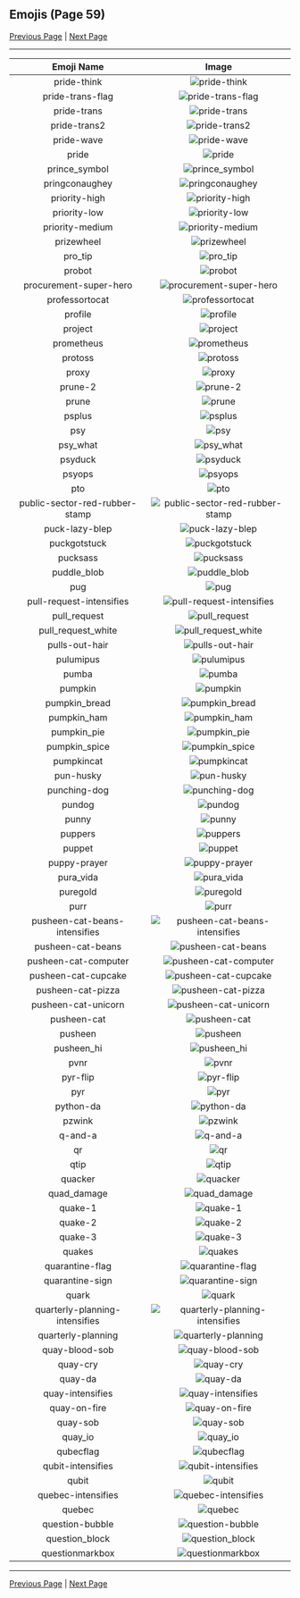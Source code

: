 
  ## Emojis (Page 59)

  [Previous Page](/docs/hashicorp/page-p-0058.md)
   | [Next Page](/docs/hashicorp/page-q-0060.md)

  <hr />

  |Emoji Name|Image|
  | :-: | :-: |
  |pride-think| ![pride-think](/emojis/hashicorp/pride-think.png)|
  |pride-trans-flag| ![pride-trans-flag](/emojis/hashicorp/pride-trans-flag.png)|
  |pride-trans| ![pride-trans](/emojis/hashicorp/pride-trans.png)|
  |pride-trans2| ![pride-trans2](/emojis/hashicorp/pride-trans2.png)|
  |pride-wave| ![pride-wave](/emojis/hashicorp/pride-wave.png)|
  |pride| ![pride](/emojis/hashicorp/pride.png)|
  |prince_symbol| ![prince_symbol](/emojis/hashicorp/prince_symbol.png)|
  |pringconaughey| ![pringconaughey](/emojis/hashicorp/pringconaughey.png)|
  |priority-high| ![priority-high](/emojis/hashicorp/priority-high.png)|
  |priority-low| ![priority-low](/emojis/hashicorp/priority-low.png)|
  |priority-medium| ![priority-medium](/emojis/hashicorp/priority-medium.png)|
  |prizewheel| ![prizewheel](/emojis/hashicorp/prizewheel.gif)|
  |pro_tip| ![pro_tip](/emojis/hashicorp/pro_tip.png)|
  |probot| ![probot](/emojis/hashicorp/probot.png)|
  |procurement-super-hero| ![procurement-super-hero](/emojis/hashicorp/procurement-super-hero.png)|
  |professortocat| ![professortocat](/emojis/hashicorp/professortocat.png)|
  |profile| ![profile](/emojis/hashicorp/profile.png)|
  |project| ![project](/emojis/hashicorp/project.jpg)|
  |prometheus| ![prometheus](/emojis/hashicorp/prometheus.png)|
  |protoss| ![protoss](/emojis/hashicorp/protoss.jpg)|
  |proxy| ![proxy](/emojis/hashicorp/proxy.png)|
  |prune-2| ![prune-2](/emojis/hashicorp/prune-2.png)|
  |prune| ![prune](/emojis/hashicorp/prune.png)|
  |psplus| ![psplus](/emojis/hashicorp/psplus.png)|
  |psy| ![psy](/emojis/hashicorp/psy.gif)|
  |psy_what| ![psy_what](/emojis/hashicorp/psy_what.png)|
  |psyduck| ![psyduck](/emojis/hashicorp/psyduck.png)|
  |psyops| ![psyops](/emojis/hashicorp/psyops.jpg)|
  |pto| ![pto](/emojis/hashicorp/pto.png)|
  |public-sector-red-rubber-stamp| ![public-sector-red-rubber-stamp](/emojis/hashicorp/public-sector-red-rubber-stamp.jpg)|
  |puck-lazy-blep| ![puck-lazy-blep](/emojis/hashicorp/puck-lazy-blep.png)|
  |puckgotstuck| ![puckgotstuck](/emojis/hashicorp/puckgotstuck.png)|
  |pucksass| ![pucksass](/emojis/hashicorp/pucksass.png)|
  |puddle_blob| ![puddle_blob](/emojis/hashicorp/puddle_blob.png)|
  |pug| ![pug](/emojis/hashicorp/pug.png)|
  |pull-request-intensifies| ![pull-request-intensifies](/emojis/hashicorp/pull-request-intensifies.gif)|
  |pull_request| ![pull_request](/emojis/hashicorp/pull_request.png)|
  |pull_request_white| ![pull_request_white](/emojis/hashicorp/pull_request_white.png)|
  |pulls-out-hair| ![pulls-out-hair](/emojis/hashicorp/pulls-out-hair.png)|
  |pulumipus| ![pulumipus](/emojis/hashicorp/pulumipus.png)|
  |pumba| ![pumba](/emojis/hashicorp/pumba.png)|
  |pumpkin| ![pumpkin](/emojis/hashicorp/pumpkin.gif)|
  |pumpkin_bread| ![pumpkin_bread](/emojis/hashicorp/pumpkin_bread.png)|
  |pumpkin_ham| ![pumpkin_ham](/emojis/hashicorp/pumpkin_ham.gif)|
  |pumpkin_pie| ![pumpkin_pie](/emojis/hashicorp/pumpkin_pie.png)|
  |pumpkin_spice| ![pumpkin_spice](/emojis/hashicorp/pumpkin_spice.png)|
  |pumpkincat| ![pumpkincat](/emojis/hashicorp/pumpkincat.png)|
  |pun-husky| ![pun-husky](/emojis/hashicorp/pun-husky.png)|
  |punching-dog| ![punching-dog](/emojis/hashicorp/punching-dog.gif)|
  |pundog| ![pundog](/emojis/hashicorp/pundog.png)|
  |punny| ![punny](/emojis/hashicorp/punny.png)|
  |puppers| ![puppers](/emojis/hashicorp/puppers.png)|
  |puppet| ![puppet](/emojis/hashicorp/puppet.png)|
  |puppy-prayer| ![puppy-prayer](/emojis/hashicorp/puppy-prayer.png)|
  |pura_vida| ![pura_vida](/emojis/hashicorp/pura_vida.jpg)|
  |puregold| ![puregold](/emojis/hashicorp/puregold.jpg)|
  |purr| ![purr](/emojis/hashicorp/purr.png)|
  |pusheen-cat-beans-intensifies| ![pusheen-cat-beans-intensifies](/emojis/hashicorp/pusheen-cat-beans-intensifies.gif)|
  |pusheen-cat-beans| ![pusheen-cat-beans](/emojis/hashicorp/pusheen-cat-beans.gif)|
  |pusheen-cat-computer| ![pusheen-cat-computer](/emojis/hashicorp/pusheen-cat-computer.gif)|
  |pusheen-cat-cupcake| ![pusheen-cat-cupcake](/emojis/hashicorp/pusheen-cat-cupcake.gif)|
  |pusheen-cat-pizza| ![pusheen-cat-pizza](/emojis/hashicorp/pusheen-cat-pizza.gif)|
  |pusheen-cat-unicorn| ![pusheen-cat-unicorn](/emojis/hashicorp/pusheen-cat-unicorn.gif)|
  |pusheen-cat| ![pusheen-cat](/emojis/hashicorp/pusheen-cat.png)|
  |pusheen| ![pusheen](/emojis/hashicorp/pusheen.gif)|
  |pusheen_hi| ![pusheen_hi](/emojis/hashicorp/pusheen_hi.gif)|
  |pvnr| ![pvnr](/emojis/hashicorp/pvnr.jpg)|
  |pyr-flip| ![pyr-flip](/emojis/hashicorp/pyr-flip.png)|
  |pyr| ![pyr](/emojis/hashicorp/pyr.png)|
  |python-da| ![python-da](/emojis/hashicorp/python-da.png)|
  |pzwink| ![pzwink](/emojis/hashicorp/pzwink.jpg)|
  |q-and-a| ![q-and-a](/emojis/hashicorp/q-and-a.png)|
  |qr| ![qr](/emojis/hashicorp/qr.png)|
  |qtip| ![qtip](/emojis/hashicorp/qtip.png)|
  |quacker| ![quacker](/emojis/hashicorp/quacker.png)|
  |quad_damage| ![quad_damage](/emojis/hashicorp/quad_damage.png)|
  |quake-1| ![quake-1](/emojis/hashicorp/quake-1.png)|
  |quake-2| ![quake-2](/emojis/hashicorp/quake-2.png)|
  |quake-3| ![quake-3](/emojis/hashicorp/quake-3.png)|
  |quakes| ![quakes](/emojis/hashicorp/quakes.png)|
  |quarantine-flag| ![quarantine-flag](/emojis/hashicorp/quarantine-flag.png)|
  |quarantine-sign| ![quarantine-sign](/emojis/hashicorp/quarantine-sign.gif)|
  |quark| ![quark](/emojis/hashicorp/quark.jpg)|
  |quarterly-planning-intensifies| ![quarterly-planning-intensifies](/emojis/hashicorp/quarterly-planning-intensifies.gif)|
  |quarterly-planning| ![quarterly-planning](/emojis/hashicorp/quarterly-planning.jpg)|
  |quay-blood-sob| ![quay-blood-sob](/emojis/hashicorp/quay-blood-sob.png)|
  |quay-cry| ![quay-cry](/emojis/hashicorp/quay-cry.png)|
  |quay-da| ![quay-da](/emojis/hashicorp/quay-da.png)|
  |quay-intensifies| ![quay-intensifies](/emojis/hashicorp/quay-intensifies.gif)|
  |quay-on-fire| ![quay-on-fire](/emojis/hashicorp/quay-on-fire.gif)|
  |quay-sob| ![quay-sob](/emojis/hashicorp/quay-sob.png)|
  |quay_io| ![quay_io](/emojis/hashicorp/quay_io.png)|
  |qubecflag| ![qubecflag](/emojis/hashicorp/qubecflag.png)|
  |qubit-intensifies| ![qubit-intensifies](/emojis/hashicorp/qubit-intensifies.gif)|
  |qubit| ![qubit](/emojis/hashicorp/qubit.png)|
  |quebec-intensifies| ![quebec-intensifies](/emojis/hashicorp/quebec-intensifies.gif)|
  |quebec| ![quebec](/emojis/hashicorp/quebec.png)|
  |question-bubble| ![question-bubble](/emojis/hashicorp/question-bubble.gif)|
  |question_block| ![question_block](/emojis/hashicorp/question_block.gif)|
  |questionmarkbox| ![questionmarkbox](/emojis/hashicorp/questionmarkbox.png)|

  <hr/>
  
  [Previous Page](/docs/hashicorp/page-p-0058.md)
   | [Next Page](/docs/hashicorp/page-q-0060.md)